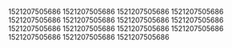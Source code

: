 1521207505686
1521207505686
1521207505686
1521207505686
1521207505686
1521207505686
1521207505686
1521207505686
1521207505686
1521207505686
1521207505686
1521207505686
1521207505686
1521207505686
1521207505686